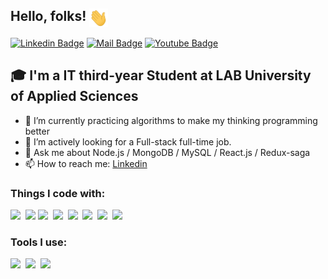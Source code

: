## Hello, folks! <img src="https://github.com/phongvogit/phongvogit/blob/master/wave.gif" align="top" width="30px">

[![Linkedin Badge](https://img.shields.io/badge/-Phong%20Vo-0e76a8?style=flat&labelColor=0e76a8&logo=linkedin&logoColor=white)](https://www.linkedin.com/in/ducphongvo99/) [![Mail Badge](https://img.shields.io/badge/-Phong%20Vo-c0392b?style=flat&labelColor=c0392b&logo=gmail&logoColor=white)](mailto:phongvo.dn.vn@gmail.com) [![Youtube Badge](https://img.shields.io/badge/-Phong%20Vo-e74c3c?style=flat&labelColor=e74c3c&logo=youtube&logoColor=white)](https://www.youtube.com/channel/UCri4auquS-kgJHAgsOt_AIg)

## 🎓 I'm a IT third-year Student at LAB University of Applied Sciences

- 🔭 I’m currently practicing algorithms to make my thinking programming better
- 👯 I’m actively looking for a Full-stack full-time job.
- 💬 Ask me about Node.js / MongoDB / MySQL / React.js / Redux-saga
- 📫 How to reach me: [Linkedin](https://www.linkedin.com/in/ducphongvo99/)

### Things I code with:

<span><img src="https://cdn.jsdelivr.net/gh/devicons/devicon@latest/icons/javascript/javascript-original.svg" width="30px"></span>&nbsp; <span><img src="https://cdn.jsdelivr.net/gh/devicons/devicon@latest/icons/nodejs/nodejs-original.svg" width="30px"></span>&nbsp;<span><img src="https://cdn.jsdelivr.net/gh/devicons/devicon@latest/icons/react/react-original.svg" width="30px"></span>&nbsp; <span><img src="https://cdn.jsdelivr.net/gh/devicons/devicon@latest/icons/redux/redux-original.svg" width="30px"></span>&nbsp; <span><img src="https://cdn.jsdelivr.net/gh/devicons/devicon@latest/icons/mysql/mysql-original.svg" width="30px"></span>&nbsp; <span><img src="https://cdn.jsdelivr.net/gh/devicons/devicon@latest/icons/mongodb/mongodb-original.svg" width="30px"></span>&nbsp; <span><img src="https://cdn.jsdelivr.net/gh/devicons/devicon@latest/icons/html5/html5-plain.svg" width="30px"></span>&nbsp; <span><img src="https://cdn.jsdelivr.net/gh/devicons/devicon@latest/icons/css3/css3-plain.svg" width="30px"></span>&nbsp;

### Tools I use:

<span><img src="https://cdn.jsdelivr.net/gh/devicons/devicon@latest/icons/git/git-plain.svg" width="30px"></span>&nbsp; <span><span><img src="https://avatars.githubusercontent.com/u/10251060?s=200&v=4" width="30px"></span>&nbsp; <span><img src="https://cdn.jsdelivr.net/gh/devicons/devicon/icons/vscode/vscode-original.svg" width="30px"></span>
